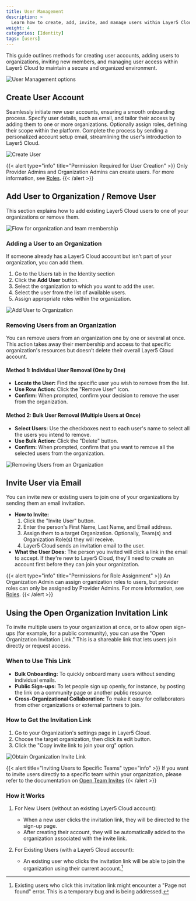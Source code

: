 ```yaml
---
title: User Management
description: >
  Learn how to create, add, invite, and manage users within Layer5 Cloud.
weight: 4
categories: [Identity]
tags: [users]
---
```


This guide outlines methods for creating user accounts, adding users to organizations, inviting new members, and managing user access within Layer5 Cloud to maintain a secure and organized environment.

![User Management options](/cloud/identity/users/org_invite.png)

## Create User Account

Seamlessly initiate new user accounts, ensuring a smooth onboarding process. Specify user details, such as email, and tailor their access by adding them to one or more organizations. Optionally assign roles, defining their scope within the platform. Complete the process by sending a personalized account setup email, streamlining the user's introduction to Layer5 Cloud.

![Create User](/cloud/identity/users/create-user.gif)

{{< alert type="info" title="Permission Required for User Creation" >}}
Only Provider Admins and Organization Admins can create users. For more information, see [Roles](/cloud/security/roles).
{{< /alert >}}

## Add User to Organization / Remove User

This section explains how to add existing Layer5 Cloud users to one of your organizations or remove them.

![Flow for organization and team membership](/cloud/identity/users/Slide41.svg)

### Adding a User to an Organization

If someone already has a Layer5 Cloud account but isn't part of your organization, you can add them.

1. Go to the Users tab in the Identity section 
2. Click the **Add User** button.
3. Select the organization to which you want to add the user.
4. Select the user from the list of available users.
5. Assign appropriate roles within the organization.

![Add User to Organization](/cloud/identity/users/add-user.gif)

### Removing Users from an Organization

You can remove users from an organization one by one or several at once. This action takes away their membership and access to that specific organization's resources but doesn’t delete their overall Layer5 Cloud account.

#### Method 1: Individual User Removal (One by One)
   * **Locate the User:** Find the specific user you wish to remove from the list.
   * **Use Row Action:** Click the "Remove User" icon.
   * **Confirm:** When prompted, confirm your decision to remove the user from the organization.

#### Method 2: Bulk User Removal (Multiple Users at Once)
   * **Select Users:** Use the checkboxes next to each user's name to select all the users you intend to remove.
   * **Use Bulk Action:** Click the "Delete" button.
   * **Confirm:** When prompted, confirm that you want to remove all the selected users from the organization.

![Removing Users from an Organization](/cloud/identity/users/remove_user.png)

## Invite User via Email

You can invite new or existing users to join one of your organizations by sending them an email invitation.

* **How to Invite:**
    1.  Click the "Invite User" button.
    2.  Enter the person's First Name, Last Name, and Email address.
    3.  Assign them to a target Organization. Optionally, Team(s) and Organization Role(s) they will receive.
    4.  Layer5 Cloud sends an invitation email to the user.
* **What the User Does:** The person you invited will click a link in the email to accept. If they're new to Layer5 Cloud, they'll need to create an account first before they can join your organization.

{{< alert type="info" title="Permissions for Role Assignment" >}}
An Organization Admin can assign organization roles to users, but provider roles can only be assigned by Provider Admins. For more information, see [Roles](/cloud/security/roles).
{{< /alert >}}

## Using the Open Organization Invitation Link

To invite multiple users to your organization at once, or to allow open sign-ups (for example, for a public community), you can use the "Open Organization Invitation Link." This is a shareable link that lets users join directly or request access.

### When to Use This Link
* **Bulk Onboarding:** To quickly onboard many users without sending individual emails.
* **Public Sign-ups:** To let people sign up openly, for instance, by posting the link on a community page or another public resource.
* **Cross-Organizational Collaboration:** To make it easy for collaborators from other organizations or external partners to join.

### How to Get the Invitation Link
1. Go to your Organization's settings page in Layer5 Cloud.
2. Choose the target organization, then click its edit button.
3. Click the "Copy invite link to join your org" option.

![Obtain Organization Invite Link](/cloud/identity/users/org_open_invite.gif)

{{< alert title="Inviting Users to Specific Teams" type="info" >}}
If you want to invite users directly to a specific team within your organization, please refer to the documentation on [Open Team Invites](https://docs.layer5.io/cloud/identity/teams/)
{{< /alert >}}

### How it Works

1.  For New Users (without an existing Layer5 Cloud account):
    * When a new user clicks the invitation link, they will be directed to the sign-up page.
    * After creating their account, they will be automatically added to the organization associated with the invite link.

2.  For Existing Users (with a Layer5 Cloud account):
    * An existing user who clicks the invitation link will be able to join the organization using their current account.[^1]

[^1]: Existing users who click this invitation link might encounter a "Page not found" error. This is a temporary bug and is being addressed.